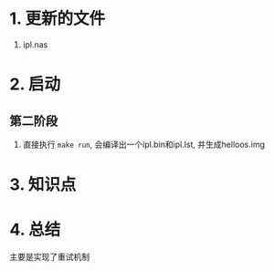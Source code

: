 # 1. 更新的文件
1. ipl.nas


# 2. 启动
## 第二阶段
1. 直接执行 `make run`, 会编译出一个ipl.bin和ipl.lst, 并生成helloos.img


# 3. 知识点


# 4. 总结
主要是实现了重试机制
